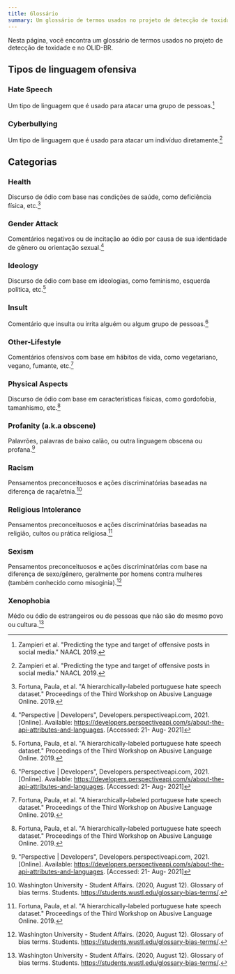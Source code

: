 ```yaml
---
title: Glossário
summary: Um glossário de termos usados no projeto de detecção de toxidade.
---
```


Nesta página, você encontra um glossário de termos usados no projeto de detecção de toxidade e no OLID-BR.

## Tipos de linguagem ofensiva

### Hate Speech

Um tipo de linguagem que é usado para atacar uma grupo de pessoas.[^1]

### Cyberbullying

Um tipo de linguagem que é usado para atacar um indivíduo diretamente.[^1]

## Categorias

### Health

Discurso de ódio com base nas condições de saúde, como deficiência física, etc.[^4]

### Gender Attack

Comentários negativos ou de incitação ao ódio por causa de sua identidade de gênero ou orientação sexual.[^2]

### Ideology

Discurso de ódio com base em ideologias, como feminismo, esquerda política, etc.[^4]

### Insult

Comentário que insulta ou irrita alguém ou algum grupo de pessoas.[^2]

### Other-Lifestyle

Comentários ofensivos com base em hábitos de vida, como vegetariano, vegano, fumante, etc.[^4]

### Physical Aspects

Discurso de ódio com base em características físicas, como gordofobia, tamanhismo, etc.[^4]

### Profanity (a.k.a obscene)

Palavrões, palavras de baixo calão, ou outra linguagem obscena ou profana.[^2]

### Racism

Pensamentos preconceituosos e ações discriminatórias baseadas na diferença de raça/etnia.[^3]

### Religious Intolerance

Pensamentos preconceituosos e ações discriminatórias baseadas na religião, cultos ou prática religiosa.[^4]

### Sexism

Pensamentos preconceituosos e ações discriminatórias com base na diferença de sexo/gênero, geralmente por homens contra mulheres (também conhecido como misoginia).[^3]

### Xenophobia

Médo ou ódio de estrangeiros ou de pessoas que não são do mesmo povo ou cultura.[^3]

[^1]: Zampieri et al. "Predicting the type and target of offensive posts in social media." NAACL 2019.
[^2]: "Perspective | Developers", Developers.perspectiveapi.com, 2021. [Online]. Available: https://developers.perspectiveapi.com/s/about-the-api-attributes-and-languages. [Accessed: 21- Aug- 2021]
[^3]: Washington University - Student Affairs. (2020, August 12). Glossary of bias terms. Students. https://students.wustl.edu/glossary-bias-terms/.
[^4]: Fortuna, Paula, et al. "A hierarchically-labeled portuguese hate speech dataset." Proceedings of the Third Workshop on Abusive Language Online. 2019.